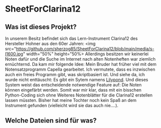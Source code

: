 # SheetForClarina12

## Was ist dieses Projekt?
In unserem Besitz befindet sich das Lern-Instrument Clarina12 des Hersteller Hohner aus den 60er Jahren:
<img src="https://github.com/sherzog85/SheetForClarina12/blob/main/media/s-l1600.jpg" width="50%" height="50%>
Allerdings besitzen wir keinerlei Noten dafür und die Suche im Internet nach alten Notenheften war ziemlich ernüchternd.
Da kam mir folgende Idee:
Mein Bruder hat früher viel mit dem Notensatzprogramm Capella gearbeitet. Ich vermutete, dass es inzwischen auch ein
freies Programm gibt, was skriptbasiert ist. Und siehe da, ich wurde nicht enttäuscht: Es gibt ein Sytem namens [Lilypond](https://lilypond.org/).
Und dieses System weist das entscheidende notwendige Feature auf: Die Noten können eingefärbt werden.
Somit war mir klar, dass mit ein bisschen Python-Coding sich ohne Weiteres Notenblätter für die Clarina12 erstellen lassen müssten.
Bisher hat meine Tochter noch kein Spaß an dem Instrument gefunden (vielleicht wird sie das auch nie....).

## Welche Dateien sind für was?
